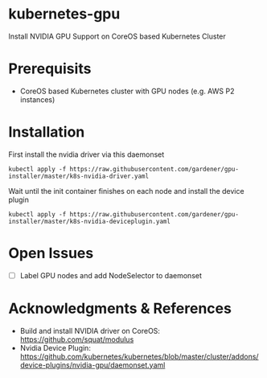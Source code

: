 # kubernetes-gpu
Install NVIDIA GPU Support on CoreOS based Kubernetes Cluster

# Prerequisits
* CoreOS based Kubernetes cluster with GPU nodes (e.g. AWS P2 instances)

# Installation
First install the nvidia driver via this daemonset
```
kubectl apply -f https://raw.githubusercontent.com/gardener/gpu-installer/master/k8s-nvidia-driver.yaml
```
Wait until the init container finishes on each node and install the device plugin
```
kubectl apply -f https://raw.githubusercontent.com/gardener/gpu-installer/master/k8s-nvidia-deviceplugin.yaml

```

# Open Issues
- [ ] Label GPU nodes and add NodeSelector to daemonset


# Acknowledgments & References
* Build and install NVIDIA driver on CoreOS: https://github.com/squat/modulus
* Nvidia Device Plugin: https://github.com/kubernetes/kubernetes/blob/master/cluster/addons/device-plugins/nvidia-gpu/daemonset.yaml